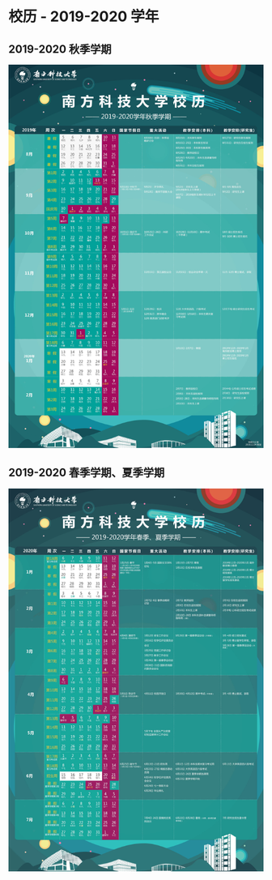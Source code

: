 # 校历 - 2019-2020 学年

## 2019-2020 秋季学期

<a data-fancybox title="" href="https://cdn.jsdelivr.net/gh/sustech-cra/sustech-online-ng@master/docs/calendar/pic/19-20-fall.jpg">![](./pic/19-20-fall.jpg)</a>

## 2019-2020 春季学期、夏季学期

<a data-fancybox title="" href="https://cdn.jsdelivr.net/gh/sustech-cra/sustech-online-ng@master/docs/calendar/pic/19-20-spring.jpg">![](./pic/19-20-spring.jpg)</a>
